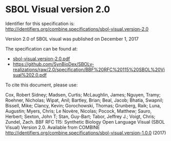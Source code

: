 # SBOL Visual version 2.0
Identifier for this specification is: http://identifiers.org/combine.specifications/sbol-visual.version-2.0

Version 2.0 of SBOL visual was published on December 1, 2017

The specification can be found at:

* [sbol-visual.version-2.0.pdf](./files/sbol-visual.version-2.0.pdf)
* https://github.com/SynBioDex/SBOLv-realizations/raw/2.0/specification/BBF%20RFC%20115%20SBOL%20Visual%202.0.pdf

To cite this document, please use:

Cox, Robert Sidney; Madsen, Curtis; McLaughlin, James; Nguyen, Tramy; Roehner, Nicholas; Wipat, Anil; Bartley, Brian; Beal, Jacob; Bhatia, Swapnil; Bissell, Mike; Clancy, Kevin; Gorochowski, Thomas; Grunberg, Raik; Luna, Augustin; Myers, Chris; Le Novère, Nicolas; Pocock, Matthew; Sauro, Herbert; Sexton, John T; Stan, Guy-Bart; Tabor, Jeffrey J.; Voigt, Chris; Zundel, Zach. BBF RFC 115: Synthetic Biology Open Language Visual (SBOL Visual) Version 2.0. Available from COMBINE http://identifiers.org/combine.specifications/sbol-visual.version-1.0.0 (2017)
